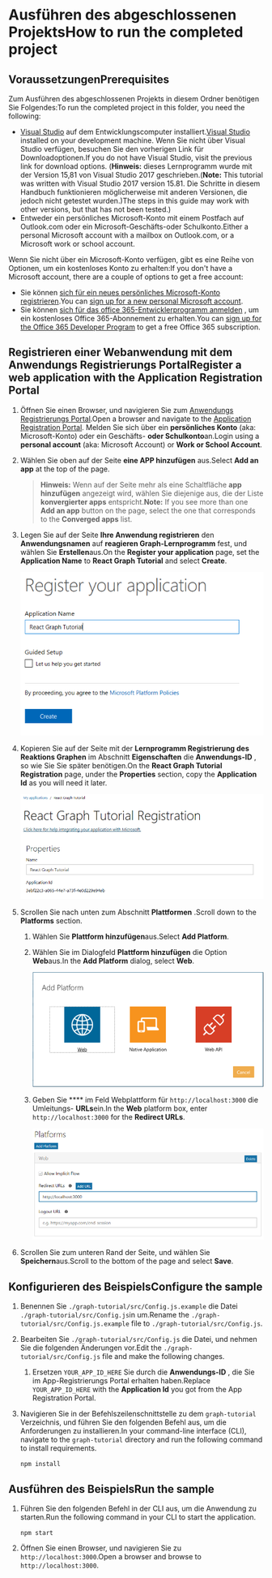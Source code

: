# <a name="how-to-run-the-completed-project"></a><span data-ttu-id="c0e77-101">Ausführen des abgeschlossenen Projekts</span><span class="sxs-lookup"><span data-stu-id="c0e77-101">How to run the completed project</span></span>

## <a name="prerequisites"></a><span data-ttu-id="c0e77-102">Voraussetzungen</span><span class="sxs-lookup"><span data-stu-id="c0e77-102">Prerequisites</span></span>

<span data-ttu-id="c0e77-103">Zum Ausführen des abgeschlossenen Projekts in diesem Ordner benötigen Sie Folgendes:</span><span class="sxs-lookup"><span data-stu-id="c0e77-103">To run the completed project in this folder, you need the following:</span></span>

- <span data-ttu-id="c0e77-104">[Visual Studio](https://visualstudio.microsoft.com/vs/) auf dem Entwicklungscomputer installiert.</span><span class="sxs-lookup"><span data-stu-id="c0e77-104">[Visual Studio](https://visualstudio.microsoft.com/vs/) installed on your development machine.</span></span> <span data-ttu-id="c0e77-105">Wenn Sie nicht über Visual Studio verfügen, besuchen Sie den vorherigen Link für Downloadoptionen.</span><span class="sxs-lookup"><span data-stu-id="c0e77-105">If you do not have Visual Studio, visit the previous link for download options.</span></span> <span data-ttu-id="c0e77-106">(**Hinweis:** dieses Lernprogramm wurde mit der Version 15,81 von Visual Studio 2017 geschrieben.</span><span class="sxs-lookup"><span data-stu-id="c0e77-106">(**Note:** This tutorial was written with Visual Studio 2017 version 15.81.</span></span> <span data-ttu-id="c0e77-107">Die Schritte in diesem Handbuch funktionieren möglicherweise mit anderen Versionen, die jedoch nicht getestet wurden.)</span><span class="sxs-lookup"><span data-stu-id="c0e77-107">The steps in this guide may work with other versions, but that has not been tested.)</span></span>
- <span data-ttu-id="c0e77-108">Entweder ein persönliches Microsoft-Konto mit einem Postfach auf Outlook.com oder ein Microsoft-Geschäfts-oder Schulkonto.</span><span class="sxs-lookup"><span data-stu-id="c0e77-108">Either a personal Microsoft account with a mailbox on Outlook.com, or a Microsoft work or school account.</span></span>

<span data-ttu-id="c0e77-109">Wenn Sie nicht über ein Microsoft-Konto verfügen, gibt es eine Reihe von Optionen, um ein kostenloses Konto zu erhalten:</span><span class="sxs-lookup"><span data-stu-id="c0e77-109">If you don't have a Microsoft account, there are a couple of options to get a free account:</span></span>

- <span data-ttu-id="c0e77-110">Sie können [sich für ein neues persönliches Microsoft-Konto registrieren](https://signup.live.com/signup?wa=wsignin1.0&rpsnv=12&ct=1454618383&rver=6.4.6456.0&wp=MBI_SSL_SHARED&wreply=https://mail.live.com/default.aspx&id=64855&cbcxt=mai&bk=1454618383&uiflavor=web&uaid=b213a65b4fdc484382b6622b3ecaa547&mkt=E-US&lc=1033&lic=1).</span><span class="sxs-lookup"><span data-stu-id="c0e77-110">You can [sign up for a new personal Microsoft account](https://signup.live.com/signup?wa=wsignin1.0&rpsnv=12&ct=1454618383&rver=6.4.6456.0&wp=MBI_SSL_SHARED&wreply=https://mail.live.com/default.aspx&id=64855&cbcxt=mai&bk=1454618383&uiflavor=web&uaid=b213a65b4fdc484382b6622b3ecaa547&mkt=E-US&lc=1033&lic=1).</span></span>
- <span data-ttu-id="c0e77-111">Sie können [sich für das office 365-Entwicklerprogramm anmelden](https://developer.microsoft.com/office/dev-program) , um ein kostenloses Office 365-Abonnement zu erhalten.</span><span class="sxs-lookup"><span data-stu-id="c0e77-111">You can [sign up for the Office 365 Developer Program](https://developer.microsoft.com/office/dev-program) to get a free Office 365 subscription.</span></span>

## <a name="register-a-web-application-with-the-application-registration-portal"></a><span data-ttu-id="c0e77-112">Registrieren einer Webanwendung mit dem Anwendungs Registrierungs Portal</span><span class="sxs-lookup"><span data-stu-id="c0e77-112">Register a web application with the Application Registration Portal</span></span>

1. <span data-ttu-id="c0e77-113">Öffnen Sie einen Browser, und navigieren Sie zum [Anwendungs Registrierungs Portal](https://apps.dev.microsoft.com).</span><span class="sxs-lookup"><span data-stu-id="c0e77-113">Open a browser and navigate to the [Application Registration Portal](https://apps.dev.microsoft.com).</span></span> <span data-ttu-id="c0e77-114">Melden Sie sich über ein **persönliches Konto** (aka: Microsoft-Konto) oder ein Geschäfts- **oder Schulkonto**an.</span><span class="sxs-lookup"><span data-stu-id="c0e77-114">Login using a **personal account** (aka: Microsoft Account) or **Work or School Account**.</span></span>

1. <span data-ttu-id="c0e77-115">Wählen Sie oben auf der Seite **eine APP hinzufügen** aus.</span><span class="sxs-lookup"><span data-stu-id="c0e77-115">Select **Add an app** at the top of the page.</span></span>

    > <span data-ttu-id="c0e77-116">**Hinweis:** Wenn auf der Seite mehr als eine Schaltfläche **app hinzufügen** angezeigt wird, wählen Sie diejenige aus, die der Liste **konvergierter apps** entspricht.</span><span class="sxs-lookup"><span data-stu-id="c0e77-116">**Note:** If you see more than one **Add an app** button on the page, select the one that corresponds to the **Converged apps** list.</span></span>

1. <span data-ttu-id="c0e77-117">Legen Sie auf der Seite **Ihre Anwendung registrieren** den **Anwendungsnamen** auf **reagieren Graph-Lernprogramm** fest, und wählen Sie **Erstellen**aus.</span><span class="sxs-lookup"><span data-stu-id="c0e77-117">On the **Register your application** page, set the **Application Name** to **React Graph Tutorial** and select **Create**.</span></span>

    ![Screenshot des Erstellens einer neuen app in der APP-Registrierungs Portal-Website](/tutorial/images/arp-create-app-01.png)

1. <span data-ttu-id="c0e77-119">Kopieren Sie auf der Seite mit der **Lernprogramm Registrierung des Reaktions Graphen** im Abschnitt **Eigenschaften** die **Anwendungs-ID** , so wie Sie Sie später benötigen.</span><span class="sxs-lookup"><span data-stu-id="c0e77-119">On the **React Graph Tutorial Registration** page, under the **Properties** section, copy the **Application Id** as you will need it later.</span></span>

    ![Screenshot der neu erstellten Anwendungs-ID](/tutorial/images/arp-create-app-02.png)

1. <span data-ttu-id="c0e77-121">Scrollen Sie nach unten zum Abschnitt **Plattformen** .</span><span class="sxs-lookup"><span data-stu-id="c0e77-121">Scroll down to the **Platforms** section.</span></span>

    1. <span data-ttu-id="c0e77-122">Wählen Sie **Plattform hinzufügen**aus.</span><span class="sxs-lookup"><span data-stu-id="c0e77-122">Select **Add Platform**.</span></span>
    1. <span data-ttu-id="c0e77-123">Wählen Sie im Dialogfeld **Plattform hinzufügen** die Option **Web**aus.</span><span class="sxs-lookup"><span data-stu-id="c0e77-123">In the **Add Platform** dialog, select **Web**.</span></span>

        ![Screenshot Erstellen einer Plattform für die APP](/tutorial/images/arp-create-app-03.png)

    1. <span data-ttu-id="c0e77-125">Geben Sie \*\*\*\* im Feld Webplattform für `http://localhost:3000` die Umleitungs- **URLs**ein.</span><span class="sxs-lookup"><span data-stu-id="c0e77-125">In the **Web** platform box, enter `http://localhost:3000` for the **Redirect URLs**.</span></span>

        ![Screenshot der neu hinzugefügten Webplattform für die Anwendung](/tutorial/images/arp-create-app-04.png)

1. <span data-ttu-id="c0e77-127">Scrollen Sie zum unteren Rand der Seite, und wählen Sie **Speichern**aus.</span><span class="sxs-lookup"><span data-stu-id="c0e77-127">Scroll to the bottom of the page and select **Save**.</span></span>

## <a name="configure-the-sample"></a><span data-ttu-id="c0e77-128">Konfigurieren des Beispiels</span><span class="sxs-lookup"><span data-stu-id="c0e77-128">Configure the sample</span></span>

1. <span data-ttu-id="c0e77-129">Benennen Sie `./graph-tutorial/src/Config.js.example` die Datei `./graph-tutorial/src/Config.js`in um.</span><span class="sxs-lookup"><span data-stu-id="c0e77-129">Rename the `./graph-tutorial/src/Config.js.example` file to `./graph-tutorial/src/Config.js`.</span></span>
1. <span data-ttu-id="c0e77-130">Bearbeiten Sie `./graph-tutorial/src/Config.js` die Datei, und nehmen Sie die folgenden Änderungen vor.</span><span class="sxs-lookup"><span data-stu-id="c0e77-130">Edit the `./graph-tutorial/src/Config.js` file and make the following changes.</span></span>
    1. <span data-ttu-id="c0e77-131">Ersetzen `YOUR_APP_ID_HERE` Sie durch die **Anwendungs-ID** , die Sie im App-Registrierungs Portal erhalten haben.</span><span class="sxs-lookup"><span data-stu-id="c0e77-131">Replace `YOUR_APP_ID_HERE` with the **Application Id** you got from the App Registration Portal.</span></span>
1. <span data-ttu-id="c0e77-132">Navigieren Sie in der Befehlszeilenschnittstelle zu dem `graph-tutorial` Verzeichnis, und führen Sie den folgenden Befehl aus, um die Anforderungen zu installieren.</span><span class="sxs-lookup"><span data-stu-id="c0e77-132">In your command-line interface (CLI), navigate to the `graph-tutorial` directory and run the following command to install requirements.</span></span>

    ```Shell
    npm install
    ```

## <a name="run-the-sample"></a><span data-ttu-id="c0e77-133">Ausführen des Beispiels</span><span class="sxs-lookup"><span data-stu-id="c0e77-133">Run the sample</span></span>

1. <span data-ttu-id="c0e77-134">Führen Sie den folgenden Befehl in der CLI aus, um die Anwendung zu starten.</span><span class="sxs-lookup"><span data-stu-id="c0e77-134">Run the following command in your CLI to start the application.</span></span>

    ```Shell
    npm start
    ```

1. <span data-ttu-id="c0e77-135">Öffnen Sie einen Browser, und navigieren Sie zu `http://localhost:3000`.</span><span class="sxs-lookup"><span data-stu-id="c0e77-135">Open a browser and browse to `http://localhost:3000`.</span></span>